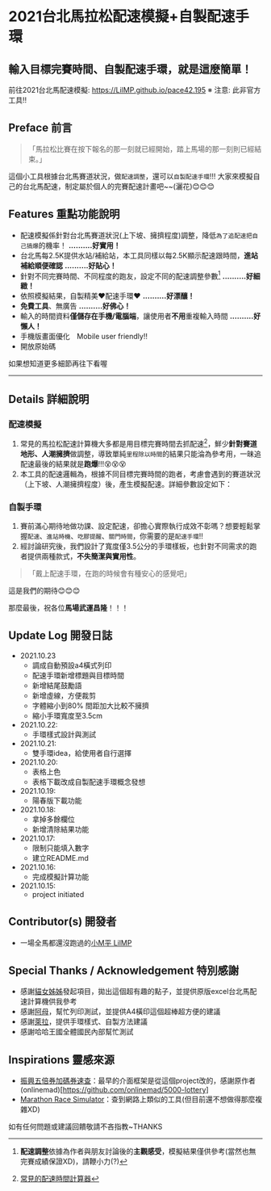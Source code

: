 # 2021台北馬拉松配速模擬+自製配速手環

## 輸入目標完賽時間、自製配速手環，就是這麼簡單！

前往2021台北馬配速模擬: https://LilMP.github.io/pace42.195
※ 注意: 此非官方工具!!

## Preface 前言

> 「馬拉松比賽在按下報名的那一刻就已經開始，踏上馬場的那一刻則已經結束。」

這個小工具根據台北馬賽道狀況，做`配速調整`，還可以`自製配速手環`!!!
大家來模擬自己的台北馬配速，制定屬於個人的完賽配速計畫吧~~(灑花)😊😊😊


## Features 重點功能說明
- 配速模擬係針對台北馬賽道狀況(上下坡、擁擠程度)調整，降低`為了追配速把自己搞爆`的機率！ **..........好實用！**
- 台北馬每2.5K提供水站/補給站，本工具同樣以每2.5K顯示配速跟時間，**進站補給順便確認** **..........好貼心！**
- 針對不同完賽時間、不同程度的跑友，設定不同的配速調整參數[^1] **..........好細緻！**
- 依照模擬結果，自製精美❤️配速手環❤️ **..........好漂釀！**
- **免費工具**、無廣告 **..........好佛心！**
- 輸入的時間資料**僅儲存在手機/電腦端**，讓使用者**不用**重複輸入時間 **..........好懶人！**
- 手機版畫面優化　Mobile user friendly!!
- 開放原始碼


如果想知道更多細節再往下看喔

- - -

## Details 詳細說明

### 配速模擬
1. 常見的馬拉松配速計算機大多都是用目標完賽時間去抓配速[^2]，鮮少**針對賽道地形、人潮擁擠**做調整，導致單純`里程除以時間`的結果只能淪為參考用，一昧追配速最後的結果就是**跑爆**!!!😵😵😵
2. 本工具的配速邏輯為，根據不同目標完賽時間的跑者，考慮會遇到的賽道狀況（上下坡、人潮擁擠程度）後，產生模擬配速。詳細參數設定如下：

### 自製手環
1. 賽前滿心期待地做功課、設定配速，卻擔心實際執行成效不彰嗎？想要輕鬆掌握`配速`、`進站時機`、`吃膠提醒`、`關門時間`，你需要的是`配速手環`!!
2. 經討論研究後，我們設計了寬度僅3.5公分的手環樣板，也針對不同需求的跑者提供兩種款式，**不失簡潔與實用性**。

> 「戴上配速手環，在跑的時候會有種安心的感覺吧」

這是我們的期待😊😊😊


那麼最後，祝各位**馬場武運昌隆**！！！



## Update Log 開發日誌
- 2021.10.23
    - 調成自動預設a4橫式列印
    - 配速手環新增標題與目標時間
    - 新增結尾鼓勵語
    - 新增虛線，方便裁剪
    - 字體縮小到80% 間距加大比較不擁擠
    - 縮小手環寬度至3.5cm
- 2021.10.22:
    - 手環樣式設計與測試
- 2021.10.21:
    - 雙手環idea，給使用者自行選擇
- 2021.10.20:
    - 表格上色
    - 表格下載改成自製配速手環概念發想
- 2021.10.19:
    - 陽春版下載功能
- 2021.10.18:
    - 拿掉多餘欄位
    - 新增清除結果功能
- 2021.10.17:
    - 限制只能填入數字
    - 建立README.md
- 2021.10.16:
    - 完成模擬計算功能
- 2021.10.15:
    - project initiated

## Contributor(s) 開發者
- 一場全馬都還沒跑過的[小M平 LilMP]()

## Special Thanks / Acknowledgement 特別感謝
- 感謝[貓女姊姊]()發起項目，拋出這個超有趣的點子，並提供原版excel台北馬配速計算機供我參考
- 感謝[阿母]()，幫忙列印測試，並提供A4橫印這個超棒超方便的建議
- 感謝[萊拉]()，提供手環樣式、自製方法建議
- 感謝哈哈王國全體國民內部幫忙測試

## Inspirations 靈感來源
- [振興五倍券加碼券速查](https://onlinemad.github.io/5000-lottery)：最早的介面框架是從這個project改的，感謝原作者(onlinemad)[https://github.com/onlinemad/5000-lottery]
- [Marathon Race Simulator](https://42.195km.net/e/racesim/)：查到網路上類似的工具(但目前還不想做得那麼複雜XD)


[^1]: **配速調整**依據為作者與朋友討論後的**主觀感受**，模擬結果僅供參考(當然也無完賽成績保證XD)，請鞭小力(?)
[^2]: [常見的配速時間計算器](https://running.biji.co/index.php?q=tools)



如有任何問題或建議回饋敬請不吝指教~THANKS